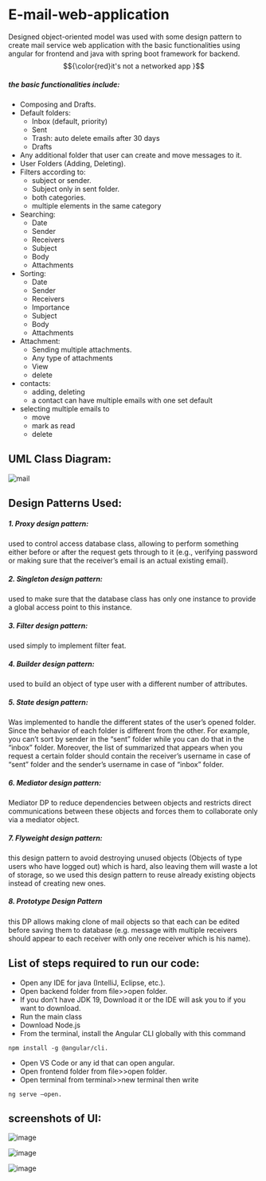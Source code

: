 # E-mail-web-application
Designed object-oriented model was used with some design pattern to create mail service web application with the basic functionalities using angular for frontend and java with spring boot framework for backend.
$${\color{red}it's not a networked app }$$ 

##### the basic functionalities include:
- Composing and Drafts. 
- Default folders:
  - Inbox (default, priority)
  - Sent
  - Trash: auto delete emails after 30 days
  - Drafts
- Any additional folder that user can create and move messages to it.
- User Folders (Adding, Deleting).
- Filters according to:
  - subject or sender.
  - Subject only in sent folder.
  - both categories.
  - multiple elements in the same category
- Searching:
  - Date
  - Sender
  - Receivers
  - Subject
  - Body
  - Attachments
- Sorting:
  - Date
  - Sender
  - Receivers
  - Importance
  - Subject
  - Body
  - Attachments
- Attachment:
  - Sending multiple attachments.
  - Any type of attachments
  - View
  - delete
- contacts:
  - adding, deleting
  - a contact can have multiple emails with one set default
- selecting multiple emails to
  - move
  - mark as read
  - delete
 ## UML Class Diagram:
 ![mail](https://user-images.githubusercontent.com/96488115/218330960-6af9d26b-60f1-4b50-9aff-5593bedd37a2.png)

## Design Patterns Used:
##### 1. Proxy design pattern:
  used to control access database class, allowing to 
perform something either before or after the request gets through to it (e.g., 
verifying password or making sure that the receiver’s email is an actual existing 
email).
##### 2. Singleton design pattern:
  used to make sure that the database class has only one instance to 
  provide a global access point to this instance.
##### 3. Filter design pattern:
  used simply to implement filter feat.
##### 4. Builder design pattern:
  used to build an object of type user with a different 
  number of attributes.
##### 5. State design pattern:
  Was implemented to handle the different states of the user’s 
  opened folder. Since the behavior of each folder is different from the other. For 
  example, you can’t sort by sender in the “sent” folder while you can do that in the 
  “inbox” folder. Moreover, the list of summarized that appears when you request a 
  certain folder should contain the receiver’s username in case of “sent” folder and the 
  sender’s username in case of “inbox” folder.
##### 6. Mediator design pattern:
  Mediator DP to reduce dependencies between objects and restricts 
  direct communications between these objects and forces them to collaborate only 
  via a mediator object.
##### 7. Flyweight design pattern:
  this design pattern to avoid destroying unused objects
  (Objects of type users who have logged out) which is hard, also leaving them will 
  waste a lot of storage, so we used this design pattern to reuse already existing objects 
  instead of creating new ones.
##### 8. Prototype Design Pattern
  this DP allows making clone of mail objects so that each can be edited before saving them to database (e.g. message with multiple receivers should appear to each    receiver with only one receiver which is his name). 
  
  
  
  ## List of steps required to run our code: 
- Open any IDE for java (IntelliJ, Eclipse, etc.).
- Open backend folder from file>>open folder.
- If you don’t have JDK 19, Download it or the IDE will ask you to if you want to download.
- Run the main class
- Download Node.js
- From the terminal, install the Angular CLI globally with this command
 ```
npm install -g @angular/cli.
```
- Open VS Code or any id that can open angular.
- Open frontend folder from file>>open folder.
- Open terminal from terminal>>new terminal then write 
```
ng serve –open.
```

## screenshots of UI:
![image](https://user-images.githubusercontent.com/96488115/218702281-c0a051fb-7b32-4123-8a0a-0517836290be.png)

![image](https://user-images.githubusercontent.com/96488115/218702131-29f0478b-00ca-453e-aa67-7215c9fb2380.png)

![image](https://user-images.githubusercontent.com/96488115/218702787-cac895b6-d965-4321-96a0-205a61abc1c9.png)

